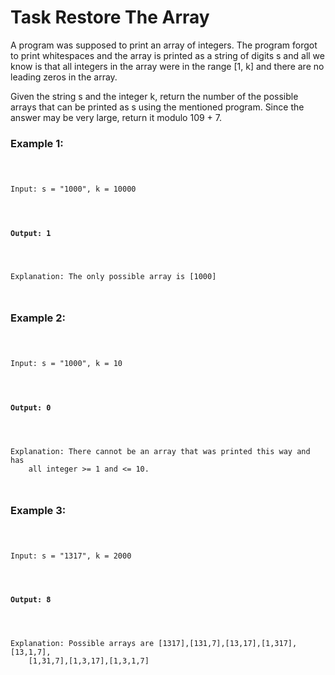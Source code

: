 <h1>Task Restore The Array</h1>

<p>A program was supposed to print an array of integers. The program forgot to 
print whitespaces and the array is printed as a string of digits s and all we 
know is that all integers in the array were in the range [1, k] and there are no 
leading zeros in the array.</p>

<p>Given the string s and the integer k, return the number of the possible arrays 
that can be printed as s using the mentioned program. Since the answer may be 
very large, return it modulo 109 + 7.</p>

<h3>Example 1:</h3>

<pre><code>
    <p>Input: s = "1000", k = 10000</p>
    <h4>Output: 1</h4>
    <p>Explanation: The only possible array is [1000]</p>
</code></pre>

<h3>Example 2:</h3>

<pre><code>
    <p>Input: s = "1000", k = 10</p>
    <h4>Output: 0</h4>
    <p>Explanation: There cannot be an array that was printed this way and has 
    all integer >= 1 and <= 10.</p>
</code></pre>

<h3>Example 3:</h3>

<pre><code>
    <p>Input: s = "1317", k = 2000</p>
    <h4>Output: 8</h4>
    <p>Explanation: Possible arrays are [1317],[131,7],[13,17],[1,317],[13,1,7],
    [1,31,7],[1,3,17],[1,3,1,7]</p>
</code></pre>
